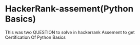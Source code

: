# HackerRank-assement(Python Basics)
This was two QUESTION to solve in hackerrank Assement to get Certification Of Python Basics 
